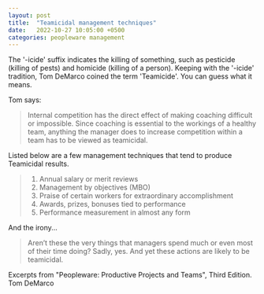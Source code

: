 ```yaml
---
layout: post
title:  "Teamicidal management techniques"
date:   2022-10-27 10:05:00 +0500
categories: peopleware management
---
```

The '-icide' suffix indicates the killing of something, such as pesticide (killing of pests) and homicide (killing of a person). Keeping with the '-icide' tradition, Tom DeMarco coined the term 'Teamicide'. You can guess what it means.

Tom says:

> Internal competition has the direct effect of making coaching difficult or impossible. Since coaching is essential to the workings of a healthy team, anything the manager does to increase competition within a team has to be viewed as teamicidal.

Listed below are a few management techniques that tend to produce Teamicidal results.

> 1. Annual salary or merit reviews
> 2. Management by objectives (MBO)
> 3. Praise of certain workers for extraordinary accomplishment
> 4. Awards, prizes, bonuses tied to performance
> 5. Performance measurement in almost any form

And the irony...

> Aren’t these the very things that managers spend much or even most of their time doing? Sadly, yes. And yet these actions are likely to be teamicidal.

Excerpts from "Peopleware: Productive Projects and Teams", Third Edition. Tom DeMarco
